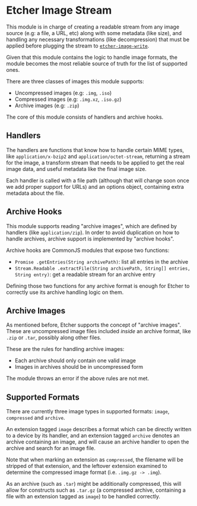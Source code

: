 Etcher Image Stream
===================

This module is in charge of creating a readable stream from any image source
(e.g: a file, a URL, etc) along with some metadata (like size), and handling
any necessary transformations (like decompression) that must be applied before
plugging the stream to [`etcher-image-write`][etcher-image-write].

Given that this module contains the logic to handle image formats, the module
becomes the most reliable source of truth for the list of supported ones.

There are three classes of images this module supports:

- Uncompressed images (e.g: `.img`, `.iso`)
- Compressed images (e.g: `.img.xz`, `.iso.gz`)
- Archive images (e.g: `.zip`)

The core of this module consists of handlers and archive hooks.

Handlers
--------

The handlers are functions that know how to handle certain MIME types, like
`application/x-bzip2` and `application/octet-stream`, returning a stream for
the image, a transform stream that needs to be applied to get the real image
data, and useful metadata like the final image size.

Each handler is called with a file path (although that will change soon once we
add proper support for URLs) and an options object, containing extra metadata
about the file.

Archive Hooks
-------------

This module supports reading "archive images", which are defined by handlers
(like `application/zip`). In order to avoid duplication on how to handle
archives, archive support is implemented by "archive hooks".

Archive hooks are CommonJS modules that expose two functions:

- `Promise .getEntries(String archivePath)`: list all entries in the archive
- `Stream.Readable .extractFile(String archivePath, String[] entries, String entry)`: get a readable stream for an archive entry

Defining those two functions for any archive format is enough for Etcher to
correctly use its archive handling logic on them.

Archive Images
--------------

As mentioned before, Etcher supports the concept of "archive images". These are
uncompressed image files included *inside* an archive format, like `.zip` or
`.tar`, possibly along other files.

These are the rules for handling archive images:

- Each archive should only contain one valid image
- Images in archives should be in uncompressed form

The module throws an error if the above rules are not met.

Supported Formats
-----------------

There are currently three image types in supported formats: `image`, `compressed` and `archive`.

An extension tagged `image` describes a format which can be directly written to a device by its handler,
and an extension tagged `archive` denotes an archive containing an image, and will cause an archive handler
to open the archive and search for an image file.

Note that when marking an extension as `compressed`, the filename will be stripped of that extension,
and the leftover extension examined to determine the compressed image format (i.e. `.img.gz -> .img`).

As an archive (such as `.tar`) might be additionally compressed, this will allow for constructs such as
`.tar.gz` (a compressed archive, containing a file with an extension tagged as `image`) to be handled correctly.

[etcher-image-write]: https://github.com/resin-io-modules/etcher-image-write
